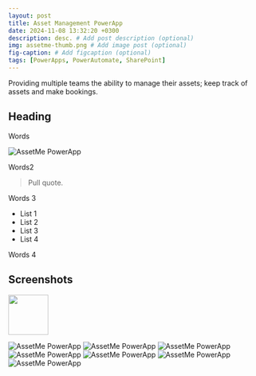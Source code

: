 ```yaml
---
layout: post
title: Asset Management PowerApp
date: 2024-11-08 13:32:20 +0300
description: desc. # Add post description (optional)
img: assetme-thumb.png # Add image post (optional)
fig-caption: # Add figcaption (optional)
tags: [PowerApps, PowerAutomate, SharePoint]
---
```

Providing multiple teams the ability to manage their assets; keep track of assets and make bookings.

## Heading
Words

![AssetMe PowerApp]({{site.baseurl}}/assets/img/assetme-2.png)

Words2

>Pull quote.

Words 3

* List 1
* List 2
* List 3
* List 4

Words 4

## Screenshots

<img width=80px; src="{{site.baseurl}}/assets/img/assetme-3.png">

![AssetMe PowerApp]({{site.baseurl}}/assets/img/assetme-3.png)
![AssetMe PowerApp]({{site.baseurl}}/assets/img/assetme-4.png)
![AssetMe PowerApp]({{site.baseurl}}/assets/img/assetme-5.png)
![AssetMe PowerApp]({{site.baseurl}}/assets/img/assetme-6.png)
![AssetMe PowerApp]({{site.baseurl}}/assets/img/assetme-7.png)
![AssetMe PowerApp]({{site.baseurl}}/assets/img/assetme-8.png)
![AssetMe PowerApp]({{site.baseurl}}/assets/img/assetme-9.png)